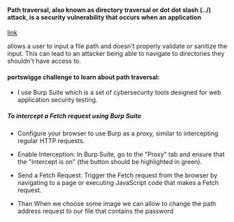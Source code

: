 #### Path traversal, also known as directory traversal or dot dot slash (../) attack, is a security vulnerability that occurs when an application 

[link](https://0a9c007503270b399b4e190d00c20073.web-security-academy.net/)

allows a user to input a file path and doesn't properly validate or sanitize the input. This can lead to an attacker being able to navigate
to directories they shouldn't have access to.

#### portswigge challenge to learn about path traversal:

- I use Burp Suite which is a set of cybersecurity tools designed for web application security testing. 

##### To intercept a Fetch request using Burp Suite

- Configure your browser to use Burp as a proxy, similar to intercepting regular HTTP requests.

- Enable Interception: In Burp Suite, go to the "Proxy" tab and ensure that the "Intercept is on" (the button should be highlighted in green).

- Send a Fetch Request: Trigger the Fetch request from the browser by navigating to a page or executing JavaScript code that makes a Fetch request.

  

- Than When we choose some image we can allow to change the path address request to our file that contains the password






